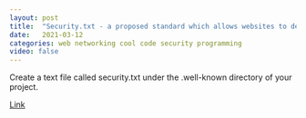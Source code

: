 ```yaml
---
layout: post
title:  "Security.txt - a proposed standard which allows websites to define security policies."
date:   2021-03-12
categories: web networking cool code security programming
video: false
---
```


Create a text file called security.txt under the .well-known directory of your project.

[Link](//securitytxt.org/)